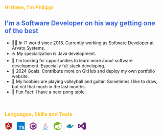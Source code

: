 ### <span style="color:#FFC125;">Hi there, I'm Philipp!</span>

## <span style="color:#4169E1;">I'm a Software Developer on his way getting one of the best</span>
- 👨‍💻 In IT world since 2018. Currently working as Software Developer at Arvato Systems.
- ☕ My specialization is Java development. 
- 🥇 I'm looking for opportunities to learn more about software development. Especially full stack developing.
- 🥅 2024 Goals: Contribute more on GitHub and deploy my own portfolio website.
- 🏐 My hobbies are playing volleyball and guitar. Sometimes I like to draw, but not that much in the last months.
- 🥤 Fun Fact: I have a beer pong table.

<br />

### <span style="color:#FFC125;">Languages, Skills and Tools</span>
<span>
<img alignment="left" alt="Angular" width="26px" style="float:left; padding-right:1em" src="https://raw.githubusercontent.com/philippcabron/Icons/3985d1bc616e4160d41136295e9a0c09e7080b30/angularjs.svg"/>
</span>
<span>
<img alignment="left" alt="TypeScript" width="26px" style="float:left; padding-right:1em" src="https://raw.githubusercontent.com/philippcabron/Icons/c302f9de61bd6b30615e353378a23f1adc280d9a/typescript.svg"/>
</span>
<span>
<img alignment="left" alt="CSharp" width="26px" style="float:left; padding-right:1em" src="https://raw.githubusercontent.com/philippcabron/Icons/c302f9de61bd6b30615e353378a23f1adc280d9a/csharp.svg"/>
</span>
<span>
<img alignment="left" alt="Java" width="26px" style="float:left; padding-right:1em" src="https://raw.githubusercontent.com/philippcabron/Icons/3985d1bc616e4160d41136295e9a0c09e7080b30/java.svg"/>
</span>
<span>
<img alignment="left" alt="Spring" width="26px" style="float:left; padding-right:1em" src="https://raw.githubusercontent.com/philippcabron/Icons/3985d1bc616e4160d41136295e9a0c09e7080b30/spring.svg"/>
</span>
<span>
<img alignment="left" alt="Docker" width="26px" style="float:left; padding-right:1em" src="https://raw.githubusercontent.com/philippcabron/Icons/c302f9de61bd6b30615e353378a23f1adc280d9a/docker.svg"/>
</span>
<span>
<img alignment="left" alt="Visual Studio" width="26px" style="float:left; padding-right:1em" src="https://raw.githubusercontent.com/philippcabron/Icons/c302f9de61bd6b30615e353378a23f1adc280d9a/visualstudio.svg"/>
</span>


[google]: https://google.com
